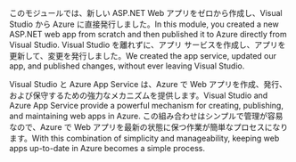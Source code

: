 <span data-ttu-id="a09c0-101">このモジュールでは、新しい ASP.NET Web アプリをゼロから作成し、Visual Studio から Azure に直接発行しました。</span><span class="sxs-lookup"><span data-stu-id="a09c0-101">In this module, you created a new ASP.NET web app from scratch and then published it to Azure directly from Visual Studio.</span></span> <span data-ttu-id="a09c0-102">Visual Studio を離れずに、アプリ サービスを作成し、アプリを更新して、変更を発行しました。</span><span class="sxs-lookup"><span data-stu-id="a09c0-102">We created the app service, updated our app, and published changes, without ever leaving Visual Studio.</span></span>

<span data-ttu-id="a09c0-103">Visual Studio と Azure App Service は、Azure で Web アプリを作成、発行、および保守するための強力なメカニズムを提供します。</span><span class="sxs-lookup"><span data-stu-id="a09c0-103">Visual Studio and Azure App Service provide a powerful mechanism for creating, publishing, and maintaining web apps in Azure.</span></span> <span data-ttu-id="a09c0-104">この組み合わせはシンプルで管理が容易なので、Azure で Web アプリを最新の状態に保つ作業が簡単なプロセスになります。</span><span class="sxs-lookup"><span data-stu-id="a09c0-104">With this combination of simplicity and manageability, keeping web apps up-to-date in Azure becomes a simple process.</span></span>
